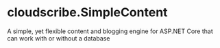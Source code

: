 # cloudscribe.SimpleContent
A simple, yet flexible content and blogging engine for ASP.NET Core that can work with or without a database
